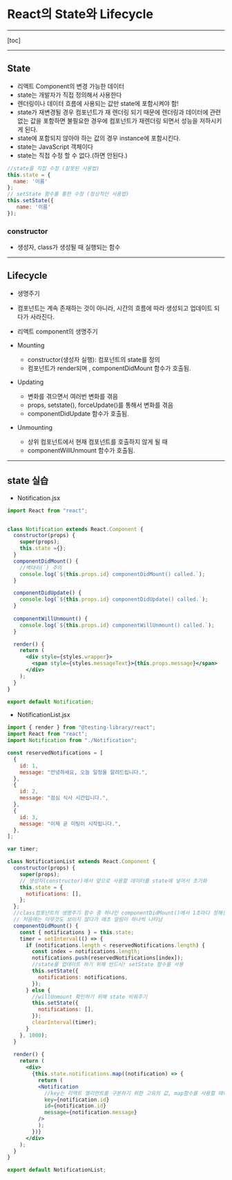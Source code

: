# React의 State와 Lifecycle

------

[toc]

----

## State 

- 리액트 Component의 변경 가능한 데이터
- state는 개발자가 직접 정의해서 사용한다
- 렌더링이나 데이터 흐름에 사용되는 값만 state에 포함시켜야 함!
- state가 재변경될 경우 컴포넌트가 재 렌더링 되기 때문에 렌더링과 데이터에 관련없는 값을 포함하면 불필요한 경우에 컴포넌트가 재렌더링 되면서 성능을 저하시키게 된다.
- state에 포함되지 않아야 하는 값의 경우 instance에 포함시킨다.
- state는 JavaScript 객체이다
- state는 직접 수정 할 수 없다.(하면 안된다.)

```jsx
//state를 직접 수정 (잘못된 사용법)
this.state = {
  name: '이름'  
};
// setState 함수를 통한 수정 (정상적인 사용법)
this.setState({
   name: '이름' 
});
```



### constructor

- 생성자, class가 생성될 때 실행되는 함수

------

## Lifecycle

- 생명주기

- 컴포넌트는 계속 존재하는 것이 아니라, 시간의 흐름에 따라 생성되고 업데이트 되다가 사라진다.

- 리액트 component의 생명주기

- Mounting

  - constructor(생성자 실행): 컴포넌트의 state를 정의
  - 컴포넌트가 render되며 , componentDidMount 함수가 호출됨.

- Updating

  - 변화를 겪으면서 여러번 변화를 겪음
  - props, setstate(), forceUpdate()를 통해서 변화를 겪음
  - componentDidUpdate 함수가 호출됨.

- Unmounting

  - 상위 컴포넌트에서 현재 컴포넌트를 호출하지 않게 될 때
  - componentWillUnmount 함수가 호출됨.

------------

## state 실습

- Notification.jsx

```jsx
import React from "react";


class Notification extends React.Component {
  constructor(props) {
    super(props);
    this.state ={};    
  }
  componentDidMount() {
    //백대쉬(`) 주의
    console.log(`${this.props.id} componentDidMount() called.`);    
  }

  componentDidUpdate() {
    console.log(`${this.props.id} componentDidUpdate() called.`);
  }
  
  componentWillUnmount() {
    console.log(`${this.props.id} componentWillUnmount() called.`);
  }

  render() {
    return (
      <div style={styles.wrapper}>
        <span style={styles.messageText}>{this.props.message}</span>
      </div>
    );
  }
}

export default Notification;
```



- NotificationList.jsx

```jsx
import { render } from "@testing-library/react";
import React from "react";
import Notification from "./Notification";

const reservedNotifications = [
  {
    id: 1,
    message: "안녕하세요, 오늘 일정을 알려드립니다.",
  },
  {
    id: 2,
    message: "점심 식사 시간입니다.",
  },
  {
    id: 3,
    message: "이제 곧 미팅이 시작됩니다.",
  },
];

var timer;

class NotificationList extends React.Component {
  constructor(props) {
    super(props);
	// 생성자(constructor)에서 앞으로 사용할 데이터를 state에 넣어서 초기화
    this.state = {
      notifications: [],
    };
  };
  //class컴포넌트의 생명주기 함수 중 하나인 componentDidMount()에서 1초마다 정해진 작업 수행
  // 처음에는 아무것도 보이지 않다가 매초 알림이 하나씩 나타남
  componentDidMount() {
    const { notifications } = this.state;
    timer = setInterval(() => {
      if (notifications.length < reservedNotifications.length) {
        const index = notifications.length;
        notifications.push(reservedNotifications[index]);
        //state를 업데이트 하기 위해 반드시! setState 함수를 사용
        this.setState({
          notifications: notifications,
        });
      } else {
        //willUnmount 확인하기 위해 state 비워주기
        this.setState({
          notifications: [],
        });
        clearInterval(timer);
      }
    }, 1000);
  }
  
  render() {
    return (
      <div>
        {this.state.notifications.map((notification) => {
          return (
          <Notification 
            //key는 리액트 엘리먼트를 구분하기 위한 고유의 값, map함수를 사용할 때에는 필수적으로 들어가야 함
            key={notification.id}
            id={notification.id}
            message={notification.message} 
          />
          );
        })}
      </div>
    );
  }
}

export default NotificationList;
```

